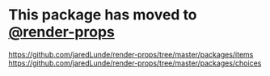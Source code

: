 # This package has moved to [@render-props](https://github.com/jaredlunde/render-props)

https://github.com/jaredLunde/render-props/tree/master/packages/items
https://github.com/jaredLunde/render-props/tree/master/packages/choices
